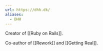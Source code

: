 ```yaml
---
url: https://dhh.dk/
aliases:
  - DHH
---
```

Creator of [[Ruby on Rails]].

Co-author of [[Rework]] and [[Getting Real]].



